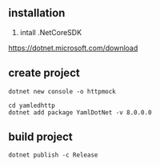 
## installation

1. intall .NetCoreSDK

https://dotnet.microsoft.com/download


## create project

```
dotnet new console -o httpmock

cd yamledhttp
dotnet add package YamlDotNet -v 8.0.0.0
```

## build project

```
dotnet publish -c Release
```
